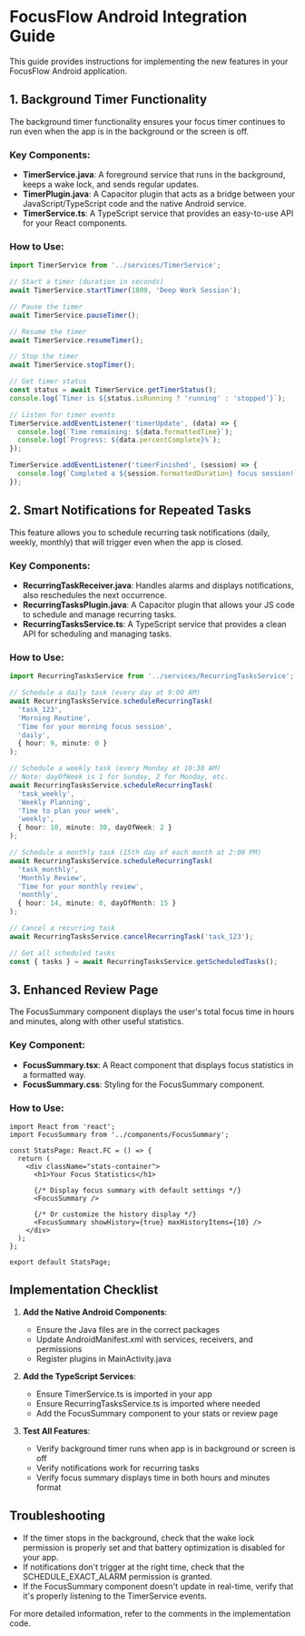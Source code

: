 # FocusFlow Android Integration Guide

This guide provides instructions for implementing the new features in your FocusFlow Android application.

## 1. Background Timer Functionality

The background timer functionality ensures your focus timer continues to run even when the app is in the background or the screen is off.

### Key Components:

- **TimerService.java**: A foreground service that runs in the background, keeps a wake lock, and sends regular updates.
- **TimerPlugin.java**: A Capacitor plugin that acts as a bridge between your JavaScript/TypeScript code and the native Android service.
- **TimerService.ts**: A TypeScript service that provides an easy-to-use API for your React components.

### How to Use:

```typescript
import TimerService from '../services/TimerService';

// Start a timer (duration in seconds)
await TimerService.startTimer(1800, 'Deep Work Session');

// Pause the timer
await TimerService.pauseTimer();

// Resume the timer
await TimerService.resumeTimer();

// Stop the timer
await TimerService.stopTimer();

// Get timer status
const status = await TimerService.getTimerStatus();
console.log(`Timer is ${status.isRunning ? 'running' : 'stopped'}`);

// Listen for timer events
TimerService.addEventListener('timerUpdate', (data) => {
  console.log(`Time remaining: ${data.formattedTime}`);
  console.log(`Progress: ${data.percentComplete}%`);
});

TimerService.addEventListener('timerFinished', (session) => {
  console.log(`Completed a ${session.formattedDuration} focus session!`);
});
```

## 2. Smart Notifications for Repeated Tasks

This feature allows you to schedule recurring task notifications (daily, weekly, monthly) that will trigger even when the app is closed.

### Key Components:

- **RecurringTaskReceiver.java**: Handles alarms and displays notifications, also reschedules the next occurrence.
- **RecurringTasksPlugin.java**: A Capacitor plugin that allows your JS code to schedule and manage recurring tasks.
- **RecurringTasksService.ts**: A TypeScript service that provides a clean API for scheduling and managing tasks.

### How to Use:

```typescript
import RecurringTasksService from '../services/RecurringTasksService';

// Schedule a daily task (every day at 9:00 AM)
await RecurringTasksService.scheduleRecurringTask(
  'task_123',
  'Morning Routine',
  'Time for your morning focus session',
  'daily',
  { hour: 9, minute: 0 }
);

// Schedule a weekly task (every Monday at 10:30 AM)
// Note: dayOfWeek is 1 for Sunday, 2 for Monday, etc.
await RecurringTasksService.scheduleRecurringTask(
  'task_weekly',
  'Weekly Planning',
  'Time to plan your week',
  'weekly',
  { hour: 10, minute: 30, dayOfWeek: 2 }
);

// Schedule a monthly task (15th day of each month at 2:00 PM)
await RecurringTasksService.scheduleRecurringTask(
  'task_monthly',
  'Monthly Review',
  'Time for your monthly review',
  'monthly',
  { hour: 14, minute: 0, dayOfMonth: 15 }
);

// Cancel a recurring task
await RecurringTasksService.cancelRecurringTask('task_123');

// Get all scheduled tasks
const { tasks } = await RecurringTasksService.getScheduledTasks();
```

## 3. Enhanced Review Page

The FocusSummary component displays the user's total focus time in hours and minutes, along with other useful statistics.

### Key Component:

- **FocusSummary.tsx**: A React component that displays focus statistics in a formatted way.
- **FocusSummary.css**: Styling for the FocusSummary component.

### How to Use:

```tsx
import React from 'react';
import FocusSummary from '../components/FocusSummary';

const StatsPage: React.FC = () => {
  return (
    <div className="stats-container">
      <h1>Your Focus Statistics</h1>
      
      {/* Display focus summary with default settings */}
      <FocusSummary />
      
      {/* Or customize the history display */}
      <FocusSummary showHistory={true} maxHistoryItems={10} />
    </div>
  );
};

export default StatsPage;
```

## Implementation Checklist

1. **Add the Native Android Components**:
   - Ensure the Java files are in the correct packages
   - Update AndroidManifest.xml with services, receivers, and permissions
   - Register plugins in MainActivity.java

2. **Add the TypeScript Services**:
   - Ensure TimerService.ts is imported in your app
   - Ensure RecurringTasksService.ts is imported where needed
   - Add the FocusSummary component to your stats or review page

3. **Test All Features**:
   - Verify background timer runs when app is in background or screen is off
   - Verify notifications work for recurring tasks
   - Verify focus summary displays time in both hours and minutes format

## Troubleshooting

- If the timer stops in the background, check that the wake lock permission is properly set and that battery optimization is disabled for your app.
- If notifications don't trigger at the right time, check that the SCHEDULE_EXACT_ALARM permission is granted.
- If the FocusSummary component doesn't update in real-time, verify that it's properly listening to the TimerService events.

For more detailed information, refer to the comments in the implementation code.
